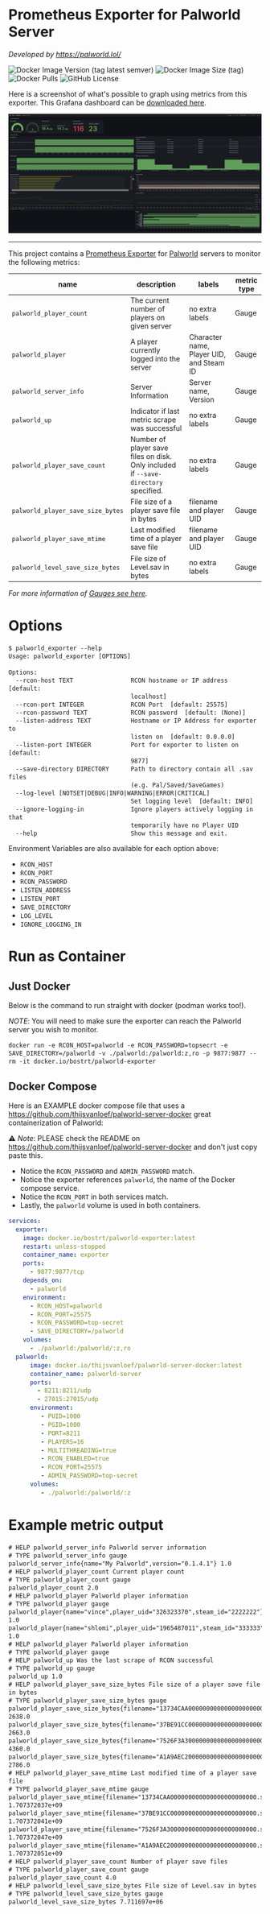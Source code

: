 # Prometheus Exporter for Palworld Server

*Developed by https://palworld.lol/*

![Docker Image Version (tag latest semver)](https://img.shields.io/docker/v/bostrt/palworld-exporter/latest?logo=docker&label=Docker)
![Docker Image Size (tag)](https://img.shields.io/docker/image-size/bostrt/palworld-exporter/latest?logo=docker)
![Docker Pulls](https://img.shields.io/docker/pulls/bostrt/palworld-exporter?logo=docker)
![GitHub License](https://img.shields.io/github/license/palworldlol/palworld-exporter)

Here is a screenshot of what's possible to graph using metrics from this exporter. This Grafana dashboard can be [downloaded here](https://grafana.com/grafana/dashboards/20421-palworld/).

![Grafana Screenshot](grafana.png)

---
This project contains a [Prometheus Exporter](https://prometheus.io/docs/instrumenting/exporters/) for [Palworld](https://store.steampowered.com/app/1623730/Palworld/) servers to monitor the following metrics:

| name | description | labels | metric type |
|------|-------------|--------|-------------|
| `palworld_player_count` | The current number of players on given server | no extra labels | Gauge |
| `palworld_player` | A player currently logged into the server | Character name, Player UID, and Steam ID | Gauge |
| `palworld_server_info` | Server Information | Server name, Version | Gauge |
| `palworld_up` | Indicator if last metric scrape was successful | no extra labels | Gauge |
| `palworld_player_save_count` | Number of player save files on disk. Only included if `--save-directory` specified. | no extra labels | Gauge |
| `palworld_player_save_size_bytes` | File size of a player save file in bytes | filename and player UID | Gauge
| `palworld_player_save_mtime` | Last modified time of a player save file | filename and player UID | Gauge
| `palworld_level_save_size_bytes` | File size of Level.sav in bytes | no extra labels | Gauge

*For more information of [Gauges see here](https://prometheus.io/docs/concepts/metric_types/#gauge).*

# Options

```shell
$ palworld_exporter --help
Usage: palworld_exporter [OPTIONS]

Options:
  --rcon-host TEXT                RCON hostname or IP address  [default:
                                  localhost]
  --rcon-port INTEGER             RCON Port  [default: 25575]
  --rcon-password TEXT            RCON password  [default: (None)]
  --listen-address TEXT           Hostname or IP Address for exporter to
                                  listen on  [default: 0.0.0.0]
  --listen-port INTEGER           Port for exporter to listen on  [default:
                                  9877]
  --save-directory DIRECTORY      Path to directory contain all .sav files
                                  (e.g. Pal/Saved/SaveGames)
  --log-level [NOTSET|DEBUG|INFO|WARNING|ERROR|CRITICAL]
                                  Set logging level  [default: INFO]
  --ignore-logging-in             Ignore players actively logging in that
                                  temporarily have no Player UID
  --help                          Show this message and exit.
```

Environment Variables are also available for each option above:

- `RCON_HOST`
- `RCON_PORT`
- `RCON_PASSWORD`
- `LISTEN_ADDRESS`
- `LISTEN_PORT`
- `SAVE_DIRECTORY`
- `LOG_LEVEL`
- `IGNORE_LOGGING_IN`


# Run as Container

## Just Docker

Below is the command to run straight with docker (podman works too!). 

*NOTE*: You will need to make sure the exporter can reach the Palworld server you wish to monitor.

```
docker run -e RCON_HOST=palworld -e RCON_PASSWORD=topsecrt -e SAVE_DIRECTORY=/palworld -v ./palworld:/palworld:z,ro -p 9877:9877 --rm -it docker.io/bostrt/palworld-exporter
```

## Docker Compose

Here is an EXAMPLE docker compose file that uses a https://github.com/thijsvanloef/palworld-server-docker great containerization of Palworld:

⚠️ *Note*: PLEASE check the README on https://github.com/thijsvanloef/palworld-server-docker and don't just copy paste this. 

- Notice the `RCON_PASSWORD` and `ADMIN_PASSWORD` match. 
- Notice the exporter references `palworld`, the name of the Docker compose service.
- Notice the `RCON_PORT` in both services match.
- Lastly, the `palworld` volume is used in both containers.

```yaml
services:
  exporter:
    image: docker.io/bostrt/palworld-exporter:latest
    restart: unless-stopped
    container_name: exporter
    ports:
      - 9877:9877/tcp
    depends_on:
      - palworld
    environment:
      - RCON_HOST=palworld
      - RCON_PORT=25575
      - RCON_PASSWORD=top-secret
      - SAVE_DIRECTORY=/palworld
    volumes:
      - ./palworld:/palworld/:z,ro
  palworld:
      image: docker.io/thijsvanloef/palworld-server-docker:latest
      container_name: palworld-server
      ports:
        - 8211:8211/udp
        - 27015:27015/udp
      environment:
         - PUID=1000
         - PGID=1000
         - PORT=8211
         - PLAYERS=16
         - MULTITHREADING=true
         - RCON_ENABLED=true
         - RCON_PORT=25575
         - ADMIN_PASSWORD=top-secret
      volumes:
         - ./palworld:/palworld/:z
```

# Example metric output
```
# HELP palworld_server_info Palworld server information
# TYPE palworld_server_info gauge
palworld_server_info{name="My Palworld",version="0.1.4.1"} 1.0
# HELP palworld_player_count Current player count
# TYPE palworld_player_count gauge
palworld_player_count 2.0
# HELP palworld_player Palworld player information
# TYPE palworld_player gauge
palworld_player{name="vince",player_uid="326323370",steam_id="2222222"} 1.0
palworld_player{name="shlomi",player_uid="1965487011",steam_id="333333"} 1.0
# HELP palworld_player Palworld player information
# TYPE palworld_player gauge
# HELP palworld_up Was the last scrape of RCON successful
# TYPE palworld_up gauge
palworld_up 1.0
# HELP palworld_player_save_size_bytes File size of a player save file in bytes
# TYPE palworld_player_save_size_bytes gauge
palworld_player_save_size_bytes{filename="13734CAA000000000000000000000000.sav",player_uid="326323370"} 2638.0
palworld_player_save_size_bytes{filename="37BE91CC000000000000000000000000.sav",player_uid="935236044"} 2663.0
palworld_player_save_size_bytes{filename="7526F3A3000000000000000000000000.sav",player_uid="1965487011"} 4360.0
palworld_player_save_size_bytes{filename="A1A9AEC2000000000000000000000000.sav",player_uid="2712252098"} 2786.0
# HELP palworld_player_save_mtime Last modified time of a player save file
# TYPE palworld_player_save_mtime gauge
palworld_player_save_mtime{filename="13734CAA000000000000000000000000.sav",player_uid="326323370"} 1.707372037e+09
palworld_player_save_mtime{filename="37BE91CC000000000000000000000000.sav",player_uid="935236044"} 1.707372041e+09
palworld_player_save_mtime{filename="7526F3A3000000000000000000000000.sav",player_uid="1965487011"} 1.707372047e+09
palworld_player_save_mtime{filename="A1A9AEC2000000000000000000000000.sav",player_uid="2712252098"} 1.707372051e+09
# HELP palworld_player_save_count Number of player save files
# TYPE palworld_player_save_count gauge
palworld_player_save_count 4.0
# HELP palworld_level_save_size_bytes File size of Level.sav in bytes
# TYPE palworld_level_save_size_bytes gauge
palworld_level_save_size_bytes 7.711697e+06
```
